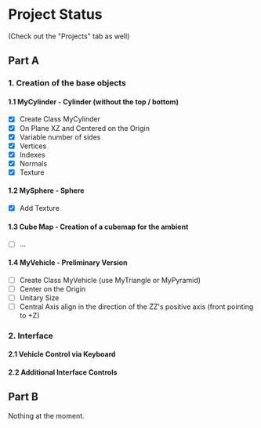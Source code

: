 <h1>Project Status</h1>

(Check out the "Projects" tab as well)

<h2>Part A</h2>

<h3>1. Creation of the base objects</h3>

<h4>1.1 MyCylinder - Cylinder (without the top / bottom)</h4>

- [x] Create Class MyCylinder
- [x] On Plane XZ and Centered on the Origin
- [x] Variable number of sides
- [x] Vertices 
- [x] Indexes
- [x] Normals
- [x] Texture

<h4>1.2 MySphere - Sphere</h4>

- [x] Add Texture

<h4>1.3 Cube Map - Creation of a cubemap for the ambient</h4>

- [ ] ...

<h4>1.4 MyVehicle - Preliminary Version</h4>

- [ ] Create Class MyVehicle (use MyTriangle or MyPyramid)
- [ ] Center on the Origin
- [ ] Unitary Size
- [ ] Central Axis align in the direction of the ZZ's positive axis (front pointing to +Z)

<h3>2. Interface</h3>

<h4>2.1 Vehicle Control via Keyboard</h4>

<h4>2.2 Additional Interface Controls</h4>

<h2>Part B</h2>
Nothing at the moment.
